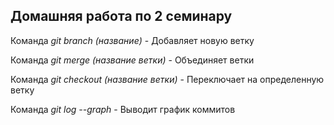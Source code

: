 ## Домашняя работа по 2 семинару

Команда *git branch (название)* - Добавляет новую ветку 

Команда *git merge (название ветки)* - Объединяет ветки  

Команда *git checkout (название ветки)* - Переключает на определенную ветку

Команда *git log --graph* - Выводит график коммитов 